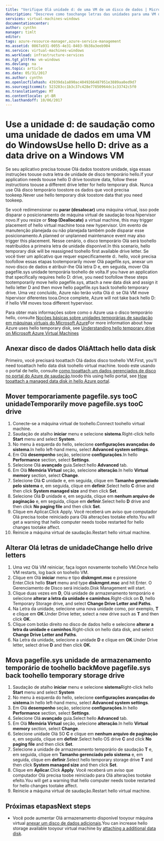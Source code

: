 ```yaml
---
title: "Verifique Olá unidade d: de uma VM de um disco de dados | Microsoft Docs"
description: "Descreve como toochange letras das unidades para uma VM do Windows para que você pode usar a unidade d: de saudação como uma unidade de dados."
services: virtual-machines-windows
documentationcenter: 
author: cynthn
manager: timlt
editor: 
tags: azure-resource-manager,azure-service-management
ms.assetid: 0867a931-0055-4e31-8403-9b38a3eeb904
ms.service: virtual-machines-windows
ms.workload: infrastructure-services
ms.tgt_pltfrm: vm-windows
ms.devlang: na
ms.topic: article
ms.date: 05/31/2017
ms.author: cynthn
ms.openlocfilehash: 43939da1a890ac4049266487951e3889aa0ed9d7
ms.sourcegitcommit: 523283cc1b3c37c428e77850964dc1c33742c5f0
ms.translationtype: MT
ms.contentlocale: pt-BR
ms.lasthandoff: 10/06/2017
---
```

# <a name="use-hello-d-drive-as-a-data-drive-on-a-windows-vm"></a><span data-ttu-id="a4a08-103">Use a unidade d: de saudação como uma unidade de dados em uma VM do Windows</span><span class="sxs-lookup"><span data-stu-id="a4a08-103">Use hello D: drive as a data drive on a Windows VM</span></span>
<span data-ttu-id="a4a08-104">Se seu aplicativo precisa toouse Olá dados toostore unidade, siga essas instruções toouse outra letra de unidade de disco temporário hello.</span><span class="sxs-lookup"><span data-stu-id="a4a08-104">If your application needs toouse hello D drive toostore data, follow these instructions toouse a different drive letter for hello temporary disk.</span></span> <span data-ttu-id="a4a08-105">Nunca use Olá disco temporário toostore os dados que você precisa tookeep.</span><span class="sxs-lookup"><span data-stu-id="a4a08-105">Never use hello temporary disk toostore data that you need tookeep.</span></span>

<span data-ttu-id="a4a08-106">Se você redimensionar ou **parar (desalocar)** uma máquina virtual, isso pode disparar o posicionamento de máquina virtual de saudação tooa hipervisor novo.</span><span class="sxs-lookup"><span data-stu-id="a4a08-106">If you resize or **Stop (Deallocate)** a virtual machine, this may trigger placement of hello virtual machine tooa new hypervisor.</span></span> <span data-ttu-id="a4a08-107">Um evento de manutenção planejada ou não planejada também pode disparar esse posicionamento.</span><span class="sxs-lookup"><span data-stu-id="a4a08-107">A planned or unplanned maintenance event may also trigger this placement.</span></span> <span data-ttu-id="a4a08-108">Nesse cenário, o disco temporário Olá será toohello reatribuídos a primeira letra de unidade disponível.</span><span class="sxs-lookup"><span data-stu-id="a4a08-108">In this scenario, hello temporary disk will be reassigned toohello first available drive letter.</span></span> <span data-ttu-id="a4a08-109">Se você tiver um aplicativo que requer especificamente d:. hello, você precisa toofollow essas etapas tootemporarily mover Olá pagefile.sys, anexar um novo disco de dados e atribuir-lhe Olá letra D e, em seguida, mover Olá pagefile.sys unidade temporária toohello de volta.</span><span class="sxs-lookup"><span data-stu-id="a4a08-109">If you have an application that specifically requires hello D: drive, you need toofollow these steps tootemporarily move hello pagefile.sys, attach a new data disk and assign it hello letter D and then move hello pagefile.sys back toohello temporary drive.</span></span> <span data-ttu-id="a4a08-110">Uma vez concluído, Azure não terão volta Olá d: se Olá VM move hipervisor diferentes tooa.</span><span class="sxs-lookup"><span data-stu-id="a4a08-110">Once complete, Azure will not take back hello D: if hello VM moves tooa different hypervisor.</span></span>

<span data-ttu-id="a4a08-111">Para obter mais informações sobre como o Azure usa o disco temporário hello, consulte [Noções básicas sobre unidades temporárias de saudação em máquinas virtuais do Microsoft Azure](https://blogs.msdn.microsoft.com/mast/2013/12/06/understanding-the-temporary-drive-on-windows-azure-virtual-machines/)</span><span class="sxs-lookup"><span data-stu-id="a4a08-111">For more information about how Azure uses hello temporary disk, see [Understanding hello temporary drive on Microsoft Azure Virtual Machines](https://blogs.msdn.microsoft.com/mast/2013/12/06/understanding-the-temporary-drive-on-windows-azure-virtual-machines/)</span></span>

## <a name="attach-hello-data-disk"></a><span data-ttu-id="a4a08-112">Anexar disco de dados Olá</span><span class="sxs-lookup"><span data-stu-id="a4a08-112">Attach hello data disk</span></span>
<span data-ttu-id="a4a08-113">Primeiro, você precisará tooattach Olá dados disco toohello VM.</span><span class="sxs-lookup"><span data-stu-id="a4a08-113">First, you'll need tooattach hello data disk toohello virtual machine.</span></span> <span data-ttu-id="a4a08-114">toodo este usando o portal de hello, consulte [como tooattach um dados gerenciados de disco no portal do Azure de saudação](attach-managed-disk-portal.md).</span><span class="sxs-lookup"><span data-stu-id="a4a08-114">toodo this using hello portal, see [How tooattach a managed data disk in hello Azure portal](attach-managed-disk-portal.md).</span></span>

## <a name="temporarily-move-pagefilesys-tooc-drive"></a><span data-ttu-id="a4a08-115">Mover temporariamente pagefile.sys tooC unidade</span><span class="sxs-lookup"><span data-stu-id="a4a08-115">Temporarily move pagefile.sys tooC drive</span></span>
1. <span data-ttu-id="a4a08-116">Conecte-se a máquina virtual de toohello.</span><span class="sxs-lookup"><span data-stu-id="a4a08-116">Connect toohello virtual machine.</span></span> 
2. <span data-ttu-id="a4a08-117">Saudação de atalho **iniciar** menu e selecione **sistema**.</span><span class="sxs-lookup"><span data-stu-id="a4a08-117">Right-click hello **Start** menu and select **System**.</span></span>
3. <span data-ttu-id="a4a08-118">No menu à esquerda do hello, selecione **configurações avançadas do sistema**.</span><span class="sxs-lookup"><span data-stu-id="a4a08-118">In hello left-hand menu, select **Advanced system settings**.</span></span>
4. <span data-ttu-id="a4a08-119">Em Olá **desempenho** seção, selecione **configurações**.</span><span class="sxs-lookup"><span data-stu-id="a4a08-119">In hello **Performance** section, select **Settings**.</span></span>
5. <span data-ttu-id="a4a08-120">Selecione Olá **avançado** guia.</span><span class="sxs-lookup"><span data-stu-id="a4a08-120">Select hello **Advanced** tab.</span></span>
6. <span data-ttu-id="a4a08-121">Em Olá **Memória Virtual** seção, selecione **alteração**.</span><span class="sxs-lookup"><span data-stu-id="a4a08-121">In hello **Virtual memory** section, select **Change**.</span></span>
7. <span data-ttu-id="a4a08-122">Selecione Olá **C** unidade e, em seguida, clique em **Tamanho gerenciado pelo sistema** e, em seguida, clique em **definir**.</span><span class="sxs-lookup"><span data-stu-id="a4a08-122">Select hello **C** drive and then click **System managed size** and then click **Set**.</span></span>
8. <span data-ttu-id="a4a08-123">Selecione Olá **D** unidade e, em seguida, clique em **nenhum arquivo de paginação** e, em seguida, clique em **definir**.</span><span class="sxs-lookup"><span data-stu-id="a4a08-123">Select hello **D** drive and then click **No paging file** and then click **Set**.</span></span>
9. <span data-ttu-id="a4a08-124">Clique em Aplicar.</span><span class="sxs-lookup"><span data-stu-id="a4a08-124">Click Apply.</span></span> <span data-ttu-id="a4a08-125">Você receberá um aviso que computador Olá precisa toobe reiniciado para Olá alterações tootake efeito.</span><span class="sxs-lookup"><span data-stu-id="a4a08-125">You will get a warning that hello computer needs toobe restarted for hello changes tootake affect.</span></span>
10. <span data-ttu-id="a4a08-126">Reinicie a máquina virtual de saudação.</span><span class="sxs-lookup"><span data-stu-id="a4a08-126">Restart hello virtual machine.</span></span>

## <a name="change-hello-drive-letters"></a><span data-ttu-id="a4a08-127">Alterar Olá letras de unidade</span><span class="sxs-lookup"><span data-stu-id="a4a08-127">Change hello drive letters</span></span>
1. <span data-ttu-id="a4a08-128">Uma vez Olá VM reiniciar, faça logon novamente toohello VM.</span><span class="sxs-lookup"><span data-stu-id="a4a08-128">Once hello VM restarts, log back on toohello VM.</span></span>
2. <span data-ttu-id="a4a08-129">Clique em Olá **iniciar** menu e tipo **diskmgmt.msc** e pressione Enter.</span><span class="sxs-lookup"><span data-stu-id="a4a08-129">Click hello **Start** menu and type **diskmgmt.msc** and hit Enter.</span></span> <span data-ttu-id="a4a08-130">O Gerenciamento de Disco será iniciado.</span><span class="sxs-lookup"><span data-stu-id="a4a08-130">Disk Management will start.</span></span>
3. <span data-ttu-id="a4a08-131">Clique duas vezes em **D**, Olá unidade de armazenamento temporário e selecione **alterar a letra da unidade e caminhos**.</span><span class="sxs-lookup"><span data-stu-id="a4a08-131">Right-click on **D**, hello Temporary Storage drive, and select **Change Drive Letter and Paths**.</span></span>
4. <span data-ttu-id="a4a08-132">Na Letra da unidade, selecione uma nova unidade como, por exemplo, **T** e clique em **OK**.</span><span class="sxs-lookup"><span data-stu-id="a4a08-132">Under Drive letter, select a new drive such as **T** and then click **OK**.</span></span> 
5. <span data-ttu-id="a4a08-133">Clique com botão direito no disco de dados hello e selecione **alterar a letra da unidade e caminhos**.</span><span class="sxs-lookup"><span data-stu-id="a4a08-133">Right-click on hello data disk, and select **Change Drive Letter and Paths**.</span></span>
6. <span data-ttu-id="a4a08-134">Na Letra da unidade, selecione a unidade **D** e clique em **OK**.</span><span class="sxs-lookup"><span data-stu-id="a4a08-134">Under Drive letter, select drive **D** and then click **OK**.</span></span> 

## <a name="move-pagefilesys-back-toohello-temporary-storage-drive"></a><span data-ttu-id="a4a08-135">Mova pagefile.sys unidade de armazenamento temporário de toohello back</span><span class="sxs-lookup"><span data-stu-id="a4a08-135">Move pagefile.sys back toohello temporary storage drive</span></span>
1. <span data-ttu-id="a4a08-136">Saudação de atalho **iniciar** menu e selecione **sistema**</span><span class="sxs-lookup"><span data-stu-id="a4a08-136">Right-click hello **Start** menu and select **System**</span></span>
2. <span data-ttu-id="a4a08-137">No menu à esquerda do hello, selecione **configurações avançadas do sistema**.</span><span class="sxs-lookup"><span data-stu-id="a4a08-137">In hello left-hand menu, select **Advanced system settings**.</span></span>
3. <span data-ttu-id="a4a08-138">Em Olá **desempenho** seção, selecione **configurações**.</span><span class="sxs-lookup"><span data-stu-id="a4a08-138">In hello **Performance** section, select **Settings**.</span></span>
4. <span data-ttu-id="a4a08-139">Selecione Olá **avançado** guia.</span><span class="sxs-lookup"><span data-stu-id="a4a08-139">Select hello **Advanced** tab.</span></span>
5. <span data-ttu-id="a4a08-140">Em Olá **Memória Virtual** seção, selecione **alteração**.</span><span class="sxs-lookup"><span data-stu-id="a4a08-140">In hello **Virtual memory** section, select **Change**.</span></span>
6. <span data-ttu-id="a4a08-141">Selecione unidade Olá SO **C** e clique em **nenhum arquivo de paginação** e, em seguida, clique em **definir**.</span><span class="sxs-lookup"><span data-stu-id="a4a08-141">Select hello OS drive **C** and click **No paging file** and then click **Set**.</span></span>
7. <span data-ttu-id="a4a08-142">Selecione a unidade de armazenamento temporário de saudação **T** e, em seguida, clique em **Tamanho gerenciado pelo sistema** e, em seguida, clique em **definir**.</span><span class="sxs-lookup"><span data-stu-id="a4a08-142">Select hello temporary storage drive **T** and then click **System managed size** and then click **Set**.</span></span>
8. <span data-ttu-id="a4a08-143">Clique em **Aplicar**.</span><span class="sxs-lookup"><span data-stu-id="a4a08-143">Click **Apply**.</span></span> <span data-ttu-id="a4a08-144">Você receberá um aviso que computador Olá precisa toobe reiniciado para Olá alterações tootake efeito.</span><span class="sxs-lookup"><span data-stu-id="a4a08-144">You will get a warning that hello computer needs toobe restarted for hello changes tootake affect.</span></span>
9. <span data-ttu-id="a4a08-145">Reinicie a máquina virtual de saudação.</span><span class="sxs-lookup"><span data-stu-id="a4a08-145">Restart hello virtual machine.</span></span>

## <a name="next-steps"></a><span data-ttu-id="a4a08-146">Próximas etapas</span><span class="sxs-lookup"><span data-stu-id="a4a08-146">Next steps</span></span>
* <span data-ttu-id="a4a08-147">Você pode aumentar Olá armazenamento disponível tooyour máquina virtual [anexar um disco de dados adicionais](attach-managed-disk-portal.md).</span><span class="sxs-lookup"><span data-stu-id="a4a08-147">You can increase hello storage available tooyour virtual machine by [attaching a additional data disk](attach-managed-disk-portal.md).</span></span>

